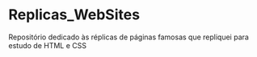 # Replicas_WebSites
Repositório dedicado às réplicas de páginas famosas que repliquei para estudo de HTML e CSS
